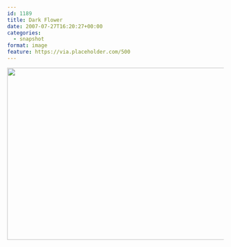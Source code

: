 ```yaml
---
id: 1189
title: Dark Flower
date: 2007-07-27T16:20:27+00:00
categories: 
  - snapshot  
format: image
feature: https://via.placeholder.com/500
---
```

<img src="http://claycarson.net/wp-content/uploads/2017/07/20070727-Dark-Flower-300x225.jpg" alt="" width="600" height="400" class="alignnone size-medium wp-image-1190" />
<!--more-->